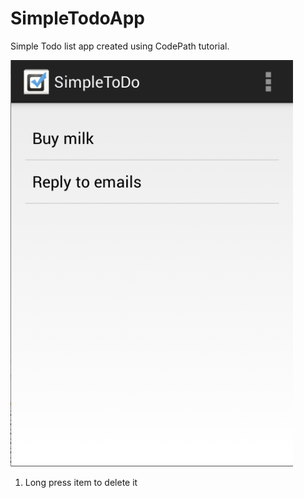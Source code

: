 SimpleTodoApp
=============

Simple Todo list app created using CodePath tutorial.

![Screenshots](/res/drawable/todo.png "Screenshots")

1. Long press item to delete it

